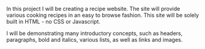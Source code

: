 In this project I will be creating a recipe website. The site will provide various cooking recipes in an easy to browse fashion. This site will be solely built in HTML - no CSS or Javascript.

I will be demonstrating many introductory concepts, such as headers, paragraphs, bold and italics, various lists, as well as links and images.